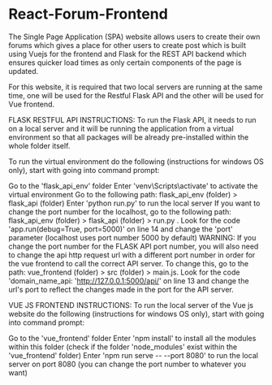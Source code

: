 # React-Forum-Frontend

The Single Page Application (SPA) website allows users to create their own forums which gives a place for other users to create post which is built using Vuejs for the frontend and Flask for the REST API backend which ensures quicker load times as only certain components of the page is updated.

For this website, it is required that two local servers are running at the same time, one will be used for the Restful Flask API and the other will be used for Vue frontend.

FLASK RESTFUL API INSTRUCTIONS: To run the Flask API, it needs to run on a local server and it will be running the application from a virtual environment so that all packages will be already pre-installed within the whole folder itself.

To run the virtual environment do the following (instructions for windows OS only), start with going into command prompt:

Go to the 'flask_api_env' folder
Enter 'venv\Scripts\activate' to activate the virtual environment
Go to the following path: flask_api_env (folder) > flask_api (folder)
Enter 'python run.py' to run the local server
If you want to change the port number for the localhost, go to the following path: flask_api_env (folder) > flask_api (folder) > run.py . Look for the code 'app.run(debug=True, port=5000)' on line 14 and change the 'port' parameter (localhost uses port number 5000 by default) WARNING: If you change the port number for the FLASK API port number, you will also need to change the api http request url with a different port number in order for the vue frontend to call the correct API server. To change this, go to the path: vue_frontend (folder) > src (folder) > main.js. Look for the code 'domain_name_api: 'http://127.0.0.1:5000/api/' on line 13 and change the url's port to reflect the changes made in the port for the API server.

VUE JS FRONTEND INSTRUCTIONS: To run the local server of the Vue js website do the following (instructions for windows OS only), start with going into command prompt:

Go to the 'vue_frontend' folder
Enter 'npm install' to install all the modules within this folder (check if the folder 'node_modules' exist within the 'vue_frontend' folder)
Enter 'npm run serve -- --port 8080' to run the local server on port 8080 (you can change the port number to whatever you want)
